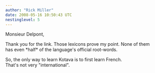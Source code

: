 ```yaml
---
author: "Rick Miller"
date: 2008-05-16 10:50:43 UTC
nestinglevel: 5
---
```

Monsieur Delpont,  
  
Thank you for the link. Those lexicons prove my point. None of them  
has even \*half\* of the language's official root-words.  
  
So, the only way to learn Kotava is to first learn French.  
That's not very "international".